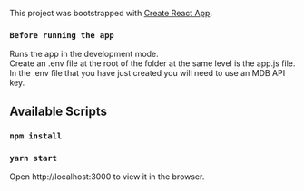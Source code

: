 This project was bootstrapped with [Create React App](https://github.com/facebook/create-react-app).

### `Before running the app`

Runs the app in the development mode.<br />
Create an .env file at the root of the folder at the same level is the app.js file.
In the .env file that you have just created you will need to use an MDB API key.

## Available Scripts

### `npm install`

### `yarn start`

Open http://localhost:3000 to view it in the browser.
